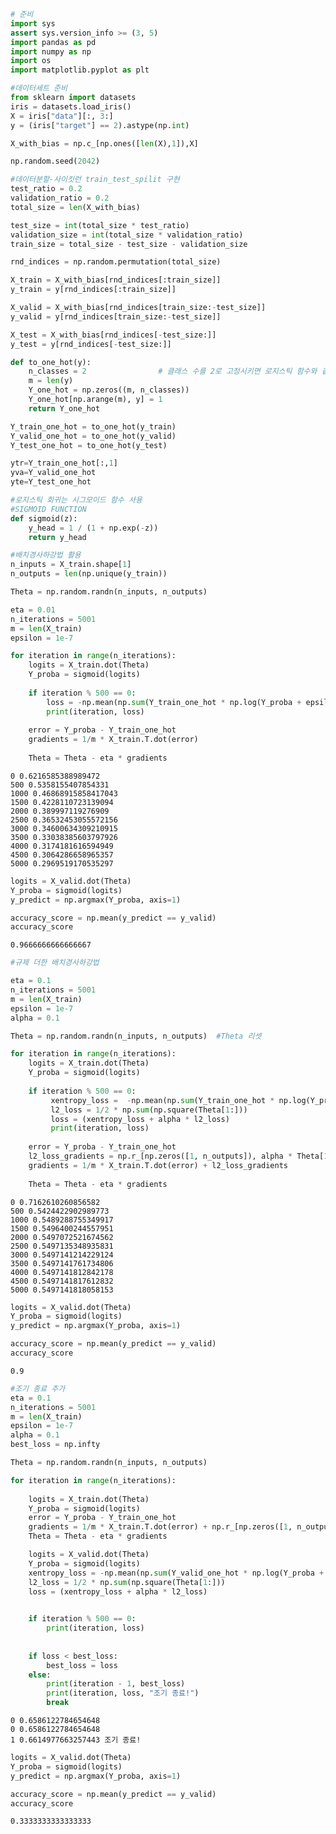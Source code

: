 ```python
# 준비
import sys
assert sys.version_info >= (3, 5)
import pandas as pd
import numpy as np
import os
import matplotlib.pyplot as plt
```


```python
#데이터세트 준비
from sklearn import datasets
iris = datasets.load_iris()
X = iris["data"][:, 3:]                   
y = (iris["target"] == 2).astype(np.int)  

X_with_bias = np.c_[np.ones([len(X),1]),X]

np.random.seed(2042)
```


```python
#데이터분할-사이킷런 train_test_spilit 구현
test_ratio = 0.2
validation_ratio = 0.2
total_size = len(X_with_bias)

test_size = int(total_size * test_ratio)
validation_size = int(total_size * validation_ratio)
train_size = total_size - test_size - validation_size

rnd_indices = np.random.permutation(total_size)

X_train = X_with_bias[rnd_indices[:train_size]]
y_train = y[rnd_indices[:train_size]]

X_valid = X_with_bias[rnd_indices[train_size:-test_size]]
y_valid = y[rnd_indices[train_size:-test_size]]

X_test = X_with_bias[rnd_indices[-test_size:]]
y_test = y[rnd_indices[-test_size:]]

def to_one_hot(y):
    n_classes = 2                # 클래스 수를 2로 고정시키면 로지스틱 함수와 같다.
    m = len(y)                             
    Y_one_hot = np.zeros((m, n_classes))    
    Y_one_hot[np.arange(m), y] = 1          
    return Y_one_hot

Y_train_one_hot = to_one_hot(y_train)
Y_valid_one_hot = to_one_hot(y_valid)
Y_test_one_hot = to_one_hot(y_test)

ytr=Y_train_one_hot[:,1]
yva=Y_valid_one_hot
yte=Y_test_one_hot
```


```python
#로지스틱 회귀는 시그모이드 함수 사용
#SIGMOID FUNCTION
def sigmoid(z):
    y_head = 1 / (1 + np.exp(-z))
    return y_head
```


```python
#배치경사하강법 활용
n_inputs = X_train.shape[1]           
n_outputs = len(np.unique(y_train))   

Theta = np.random.randn(n_inputs, n_outputs)

eta = 0.01
n_iterations = 5001
m = len(X_train)
epsilon = 1e-7

for iteration in range(n_iterations):     
    logits = X_train.dot(Theta)
    Y_proba = sigmoid(logits)
    
    if iteration % 500 == 0:              
        loss = -np.mean(np.sum(Y_train_one_hot * np.log(Y_proba + epsilon), axis=1))
        print(iteration, loss)
    
    error = Y_proba - Y_train_one_hot     
    gradients = 1/m * X_train.T.dot(error)
    
    Theta = Theta - eta * gradients   
```

    0 0.6216585388989472
    500 0.5358155407854331
    1000 0.46868915858417043
    1500 0.4228110723139094
    2000 0.389997119276909
    2500 0.36532453055572156
    3000 0.34600634309210915
    3500 0.33038385603797926
    4000 0.3174181616594949
    4500 0.3064286658965357
    5000 0.2969519170535297
    


```python
logits = X_valid.dot(Theta)              
Y_proba = sigmoid(logits)
y_predict = np.argmax(Y_proba, axis=1)          

accuracy_score = np.mean(y_predict == y_valid)  
accuracy_score
```




    0.9666666666666667




```python
#규제 더한 배치경사하강법

eta = 0.1
n_iterations = 5001
m = len(X_train)
epsilon = 1e-7
alpha = 0.1       

Theta = np.random.randn(n_inputs, n_outputs)  #Theta 리셋

for iteration in range(n_iterations):
    logits = X_train.dot(Theta)
    Y_proba = sigmoid(logits)
    
    if iteration % 500 == 0:
         xentropy_loss =  -np.mean(np.sum(Y_train_one_hot * np.log(Y_proba + epsilon), axis=1))
         l2_loss = 1/2 * np.sum(np.square(Theta[1:]))
         loss = (xentropy_loss + alpha * l2_loss)    
         print(iteration, loss)
    
    error = Y_proba - Y_train_one_hot
    l2_loss_gradients = np.r_[np.zeros([1, n_outputs]), alpha * Theta[1:]]   
    gradients = 1/m * X_train.T.dot(error) + l2_loss_gradients
    
    Theta = Theta - eta * gradients
```

    0 0.7162610260856582
    500 0.5424422902989773
    1000 0.5489288755349917
    1500 0.5496400244557951
    2000 0.5497072521674562
    2500 0.5497135348935831
    3000 0.5497141214229124
    3500 0.5497141761734806
    4000 0.5497141812842178
    4500 0.5497141817612832
    5000 0.5497141818058153
    


```python
logits = X_valid.dot(Theta)
Y_proba = sigmoid(logits)
y_predict = np.argmax(Y_proba, axis=1)

accuracy_score = np.mean(y_predict == y_valid)
accuracy_score
```




    0.9




```python
#조기 종료 추가
eta = 0.1 
n_iterations = 5001
m = len(X_train)
epsilon = 1e-7
alpha = 0.1            
best_loss = np.infty   

Theta = np.random.randn(n_inputs, n_outputs)  

for iteration in range(n_iterations):
    
    logits = X_train.dot(Theta)
    Y_proba = sigmoid(logits)
    error = Y_proba - Y_train_one_hot
    gradients = 1/m * X_train.T.dot(error) + np.r_[np.zeros([1, n_outputs]), alpha * Theta[1:]]
    Theta = Theta - eta * gradients

    logits = X_valid.dot(Theta)
    Y_proba = sigmoid(logits)
    xentropy_loss = -np.mean(np.sum(Y_valid_one_hot * np.log(Y_proba + epsilon), axis=1))
    l2_loss = 1/2 * np.sum(np.square(Theta[1:]))
    loss = (xentropy_loss + alpha * l2_loss)
    

    if iteration % 500 == 0:
        print(iteration, loss)
        
    
    if loss < best_loss:
        best_loss = loss
    else:                                      
        print(iteration - 1, best_loss)        
        print(iteration, loss, "조기 종료!")
        break

```

    0 0.6586122784654648
    0 0.6586122784654648
    1 0.6614977663257443 조기 종료!
    


```python
logits = X_valid.dot(Theta)
Y_proba = sigmoid(logits)
y_predict = np.argmax(Y_proba, axis=1)

accuracy_score = np.mean(y_predict == y_valid)
accuracy_score
```




    0.3333333333333333



